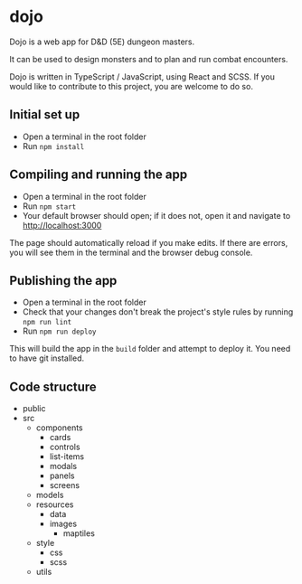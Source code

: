 # dojo

Dojo is a web app for D&D (5E) dungeon masters.

It can be used to design monsters and to plan and run combat encounters.

Dojo is written in TypeScript / JavaScript, using React and SCSS. If you would like to contribute to this project, you are welcome to do so.

## Initial set up

* Open a terminal in the root folder
* Run `npm install`

## Compiling and running the app

* Open a terminal in the root folder
* Run `npm start`
* Your default browser should open; if it does not, open it and navigate to [http://localhost:3000](http://localhost:3000)

The page should automatically reload if you make edits. If there are errors, you will see them in the terminal and the browser debug console.

## Publishing the app

* Open a terminal in the root folder
* Check that your changes don't break the project's style rules by running `npm run lint`
* Run `npm run deploy`

This will build the app in the `build` folder and attempt to deploy it. You need to have git installed.

## Code structure

- public
- src
  - components
    - cards
    - controls
    - list-items
    - modals
    - panels
    - screens
  - models
  - resources
    - data
    - images
      - maptiles
  - style
    - css
    - scss
  - utils
